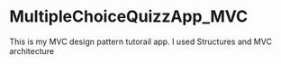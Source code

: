 # MultipleChoiceQuizzApp_MVC
 This is my MVC design pattern tutorail app. I used Structures and MVC architecture
